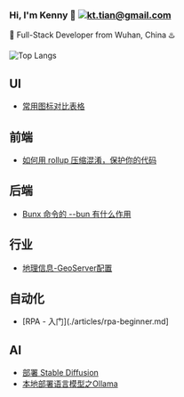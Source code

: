 ### Hi, I'm Kenny :wave:   [![kt.tian@gmail.com](https://img.shields.io/static/v1?label=kt.tian@gmail.com&message=%20&color=red&logo=gmail&style=flat-square&logoColor=white)](mailto:kt.tian@gmail.com)

:wrench: Full-Stack Developer from Wuhan, China ♨️

![Top Langs](https://github-readme-stats.vercel.app/api/top-langs/?username=Kennytian&theme=Gradient&count_private=true&show_icons=true&layout=compact)


## UI
- [常用图标对比表格](./articles/choose-icons.md)

## 前端
- [如何用 rollup 压缩混淆，保护你的代码](./articles/rollup-terser.md)

## 后端
- [Bunx 命令的 --bun 有什么作用](./articles/bunx--bun.md)

## 行业
- [地理信息-GeoServer配置](./articles/geoserver.md)

## 自动化
- [RPA - 入门](./articles/rpa-beginner.md]

## AI
- [部署 Stable Diffusion](./articles/stable-diffusion-deploy.md)
- [本地部署语言模型之Ollama](./articles/ollama-local-deploy.md)
